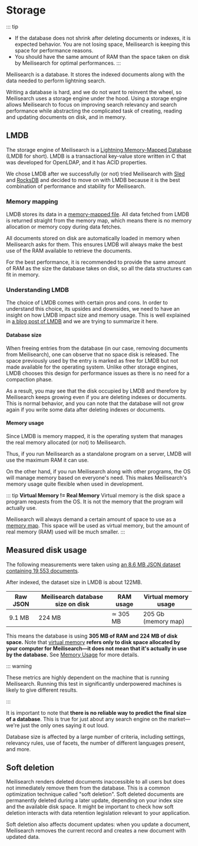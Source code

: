 # Storage

::: tip

- If the database does not shrink after deleting documents or indexes, it is expected behavior. You are not losing space, Meilisearch is keeping this space for performance reasons.
- You should have the same amount of RAM than the space taken on disk by Meilisearch for optimal performances.
  :::

Meilisearch is a database. It stores the indexed documents along with the data needed to perform lightning search.

Writing a database is hard, and we do not want to reinvent the wheel, so Meilisearch uses a storage engine under the hood. Using a storage engine allows Meilisearch to focus on improving search relevancy and search performance while abstracting the complicated task of creating, reading and updating documents on disk, and in memory.

## LMDB

The storage engine of Meilisearch is a [Lightning Memory-Mapped Database](http://www.lmdb.tech/doc/) (LMDB for short). LMDB is a transactional key-value store written in C that was developed for OpenLDAP, and it has ACID properties.

We chose LMDB after we successfully (or not) tried Meilisearch with [Sled](https://github.com/spacejam/sled) and [RocksDB](https://rocksdb.org/) and decided to move on with LMDB because it is the best combination of performance and stability for Meilisearch.

### Memory mapping

LMDB stores its data in a [memory-mapped file](https://en.wikipedia.org/wiki/Memory-mapped_file). All data fetched from LMDB is returned straight from the memory map, which means there is no memory allocation or memory copy during data fetches.

All documents stored on disk are automatically loaded in memory when Meilisearch asks for them. This ensures LMDB will always make the best use of the RAM available to retrieve the documents.

For the best performance, it is recommended to provide the same amount of RAM as the size the database takes on disk, so all the data structures can fit in memory.

### Understanding LMDB

The choice of LMDB comes with certain pros and cons. In order to understand this choice, its upsides and downsides, we need to have an insight on how LMDB impact size and memory usage. This is well explained in [a blog post of LMDB](https://web.archive.org/web/20210412154001/https://symas.com/understanding-lmdb-database-file-sizes-and-memory-utilization/) and we are trying to summarize it here.

#### Database size

When freeing entries from the database (in our case, removing documents from Meilisearch), one can observe that no space disk is released. The space previously used by the entry is marked as free for LMDB but not made available for the operating system.
Unlike other storage engines, LMDB chooses this design for performance issues as there is no need for a compaction phase.

As a result, you may see that the disk occupied by LMDB and therefore by Meilisearch keeps growing even if you are deleting indexes or documents. This is normal behavior, and you can note that the database will not grow again if you write some data after deleting indexes or documents.

#### Memory usage

Since LMDB is memory mapped, it is the operating system that manages the real memory allocated (or not) to Meilisearch.

Thus, if you run Meilisearch as a standalone program on a server, LMDB will use the maximum RAM it can use.

On the other hand, if you run Meilisearch along with other programs, the OS will manage memory based on everyone's need. This makes Meilisearch's memory usage quite flexible when used in development.

::: tip
**Virtual Memory != Real Memory**
Virtual memory is the disk space a program requests from the OS. It is not the memory that the program will actually use.

Meilisearch will always demand a certain amount of space to use as a [memory map](#memory-mapping). This space will be used as virtual memory, but the amount of real memory (RAM) used will be much smaller.
:::

## Measured disk usage

The following measurements were taken using <a id="downloadMovie" href="/movies.json" download="movies.json">an 8.6 MB JSON dataset containing 19,553 documents</a>.

After indexed, the dataset size in LMDB is about 122MB.

| Raw JSON | Meilisearch database size on disk | RAM usage | Virtual memory usage |
| -------- | --------------------------------- | -------------------- | ------------------- |
| 9.1 MB   | 224 MB                            | ≃ 305 MB             | 205 Gb (memory map) |

This means the database is using **305 MB of RAM and 224 MB of disk space.** Note that [virtual memory](https://www.enterprisestorageforum.com/hardware/virtual-memory/) **refers only to disk space allocated by your computer for Meilisearch—it does not mean that it's actually in use by the database.** See [Memory Usage](#memory-usage) for more details.

::: warning

These metrics are highly dependent on the machine that is running Meilisearch. Running this test in significantly underpowered machines is likely to give different results.

:::

It is important to note that **there is no reliable way to predict the final size of a database**. This is true for just about any search engine on the market—we're just the only ones saying it out loud.

Database size is affected by a large number of criteria, including settings, relevancy rules, use of facets, the number of different languages present, and more.

## Soft deletion

Meilisearch renders deleted documents inaccessible to all users but does not immediately remove them from the database. This is a common optimization technique called "soft deletion". Soft deleted documents are permanently deleted during a later update, depending on your index size and the available disk space. It might be important to check how soft deletion interacts with data retention legislation relevant to your application.

Soft deletion also affects document updates: when you update a document, Meilisearch removes the current record and creates a new document with updated data.
